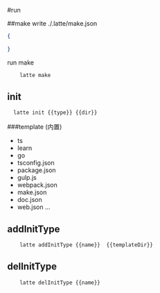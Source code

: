 

#run

##make
write ./.latte/make.json

```json
{
    
}
```
run make
```bash
    latte make 
```

## init

```bash
  latte init {{type}} {{dir}}
```
###template (内置)
 * ts
 * learn
 * go
 * tsconfig.json
 * package.json
 * gulp.js
 * webpack.json
 * make.json
 * doc.json
 * web.json
 ...

 ##  addInitType

```bash
    latte addInitType {{name}}  {{templateDir}}
```

## delInitType

```bash
    latte delInitType {{name}}
```

